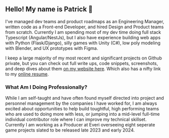 ## Hello! My name is Patrick 👋
I've managed dev teams and product roadmaps as an Engineering Manager, written code as a Front-end Developer, and hired Design and Product teams from scratch. Currently I am spending most of my dev time doing full stack Typescript (Angular/NestJs), but I also have experience building web apps with Python (Flask/Django), silly games with Unity (C#), low poly modeling with Blender, and UX prototypes with Figma.

I keep a large majority of my most recent and significant projects on Github private, but you can check out full write ups, code snippets, screenshots, and deep dives about them [on my website here](https://stracey.dev/). Which also has a nifty link to my [online resume](https://stracey.dev/resume).

### What Am I Doing Professionally?
While I am self-taught and have often found myself directed into project and personnel management by the companies I have worked for, I am always excited about opportunities to help build toughtful, high performing teams who are used to doing more with less, or jumping into a mid-level full-time individual contributor role where I can improve my technical skillset. Currently I am working as a Producer at Everi overseeing eight seperate game projects slated to be released late 2023 and early 2024.

<!--
**patrickstracey/patrickstracey** is a ✨ _special_ ✨ repository because its `README.md` (this file) appears on your GitHub profile.

Here are some ideas to get you started:

- 🔭 I’m currently working on ...
- 🌱 I’m currently learning ...
- 👯 I’m looking to collaborate on ...
- 🤔 I’m looking for help with ...
- 💬 Ask me about ...
- 📫 How to reach me: ...
- 😄 Pronouns: ...
- ⚡ Fun fact: ...
-->
